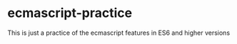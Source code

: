 # ecmascript-practice
This is just a practice of the ecmascript features in ES6 and higher versions 
